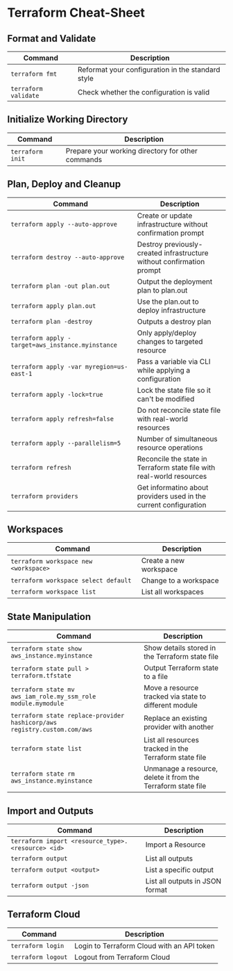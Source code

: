 # Terraform Cheat-Sheet

## Format and Validate

| Command              | Description                                       |
| -------------------- | ------------------------------------------------- |
| `terraform fmt`      | Reformat your configuration in the standard style |
| `terraform validate` | Check whether the configuration is valid          |

## Initialize Working Directory

| Command          | Description                                       |
| ---------------- | ------------------------------------------------- |
| `terraform init` | Prepare your working directory for other commands |

## Plan, Deploy and Cleanup

| Command                                           | Description                                                           |
| ------------------------------------------------- | --------------------------------------------------------------------- |
| `terraform apply --auto-approve`                  | Create or update infrastructure without confirmation prompt           |
| `terraform destroy --auto-approve`                | Destroy previously-created infrastructure without confirmation prompt |
| `terraform plan -out plan.out`                    | Output the deployment plan to plan.out                                |
| `terraform apply plan.out`                        | Use the plan.out to deploy infrastructure                             |
| `terraform plan -destroy`                         | Outputs a destroy plan                                                |
| `terraform apply -target=aws_instance.myinstance` | Only apply/deploy changes to targeted resource                        |
| `terraform apply -var myregion=us-east-1`         | Pass a variable via CLI while applying a configuration                |
| `terraform apply -lock=true`                      | Lock the state file so it can't be modified                           |
| `terraform apply refresh=false`                   | Do not reconcile state file with real-world resources                 |
| `terraform apply --parallelism=5`                 | Number of simultaneous resource operations                            |
| `terraform refresh`                               | Reconcile the state in Terraform state file with real-world resources |
| `terraform providers`                             | Get informatino about providers used in the current configuration     |

## Workspaces

| Command                               | Description            |
| ------------------------------------- | ---------------------- |
| `terraform workspace new <workspace>` | Create a new workspace |
| `terraform workspace select default`  | Change to a workspace  |
| `terraform workspace list`            | List all workspaces    |

## State Manipulation

| Command                                                                  | Description                                                  |
| ------------------------------------------------------------------------ | ------------------------------------------------------------ |
| `terraform state show aws_instance.myinstance`                           | Show details stored in the Terraform state file              |
| `terraform state pull > terraform.tfstate`                               | Output Terraform state to a file                             |
| `terraform state mv aws_iam_role.my_ssm_role module.mymodule`            | Move a resource tracked via state to different module        |
| `terraform state replace-provider hashicorp/aws registry.custom.com/aws` | Replace an existing provider with another                    |
| `terraform state list`                                                   | List all resources tracked in the Terraform state file       |
| `terraform state rm aws_instance.myinstance`                             | Unmanage a resource, delete it from the Terraform state file |

## Import and Outputs

| Command                                            | Description                     |
| -------------------------------------------------- | ------------------------------- |
| `terraform import <resource_type>.<resource> <id>` | Import a Resource               |
| `terraform output`                                 | List all outputs                |
| `terraform output <output>`                        | List a specific output          |
| `terraform output -json`                           | List all outputs in JSON format |

## Terraform Cloud

| Command            | Description                                |
| ------------------ | ------------------------------------------ |
| `terraform login`  | Login to Terraform Cloud with an API token |
| `terraform logout` | Logout from Terraform Cloud                |
